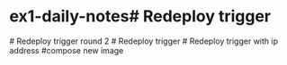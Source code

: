 # ex1-daily-notes#   R e d e p l o y   t r i g g e r  
 #   R e d e p l o y   t r i g g e r   r o u n d   2  
 #   R e d e p l o y   t r i g g e r  
 #   R e d e p l o y   t r i g g e r   w i t h   i p   a d d r e s s  
 # c o m p o s e   n e w   i m a g e  
 